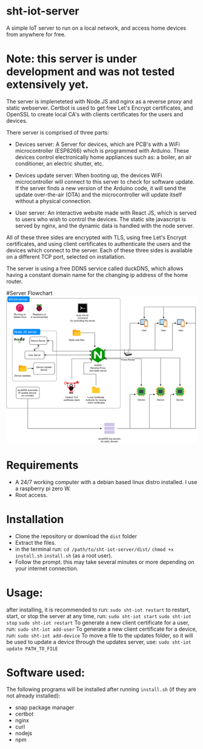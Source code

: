 # sht-iot-server
A simple IoT server to run on a local network, and access home devices from anywhere for free.

# Note: this server is under development and was not tested extensively yet.

The server is impleneteted with Node.JS and nginx as a reverse proxy and static webserver.
Certbot is used to get free Let's Encrypt certificates, and OpenSSL to create local CA's with clients certificates for the users and devices.

There server is comprised of three parts:
* Devices server: A Server for devices, which are PCB's with a WiFi microcontroller (ESP8266) which is programmed with Arduino.
These devices control electronically home appliances such as: a boiler, an air conditioner, an electric shutter, etc.

* Devices update server: When booting up, the devices WiFi microcontroller will connect to this server to check for software update.
If the server finds a new version of the Arduino code, it will send the update over-the-air (OTA) and the microcontroller will update itself without a physical connection.

* User server: An interactive website made with React JS, which is served to users who wish to control the devices.
The static site javascript is served by nginx, and the dynamic data is handled with the node server.

All of these three sides are encrypted with TLS, using free Let's Encrypt certificates, and using client certificates to authenticate the users and the devices which connect to the server.
Each of these three sides is available on a different TCP port, selected on installation.

The server is using a free DDNS service called duckDNS, which allows having a constant domain name for the changing ip address of the home router.



#Server Flowchart
![This diagram shows the flow of the server](https://github.com/itay7564/sht-iot-server/blob/main/connection%20diagram.jpg?raw=true)



# Requirements
* A 24/7 working computer with a debian based linux distro installed. I use a raspberry pi zero W.
* Root access.

# Installation
* Clone the repository or download the `dist` folder
* Extract the files.
* in the terminal run:
`cd /path/to/sht-iot-server/dist/`
`chmod +x install.sh`
`install.sh` (as a root user).
* Follow the prompt. this may take several minutes or more depending on your internet connection.

# Usage:
after installing, it is recommended to run:
`sudo sht-iot restart`
to restart, start, or stop the server at any time, run:
`sudo sht-iot start`
`sudo sht-iot stop`
`sudo sht-iot restart`
To generate a new client certificate for a user, run:
`sudo sht-iot add-user`
To generate a new client certificate for a device, run:
`sudo sht-iot add-device`
To move a file to the updates folder, so it will be used to update a device through the updates server, use:
`sudo sht-iot update PATH_TO_FILE`

# Software used:
The following programs will be installed after running `install.sh` (if they are not already installed):
- snap package manager
- certbot
- nginx
- curl
- nodejs
- npm
